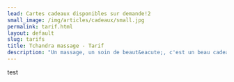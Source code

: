 ```yaml
---
lead: Cartes cadeaux disponibles sur demande!2
small_image: /img/articles/cadeaux/small.jpg
permalink: tarif.html
layout: default
slug: tarifs
title: Tchandra massage - Tarif
description: "Un massage, un soin de beaut&eacute;, c'est un beau cadeau &agrave; se faire ou &agrave; offrir, qui fait toujours plaisir! Pour toutes les occasions: anniversaire, mariage, enterrement de vie de jeune fille ou gar&ccedil;on, apr&egrave;s un  accouchement, f&ecirc;tes des m&egrave;res/ p&egrave;res..."
---
```

test